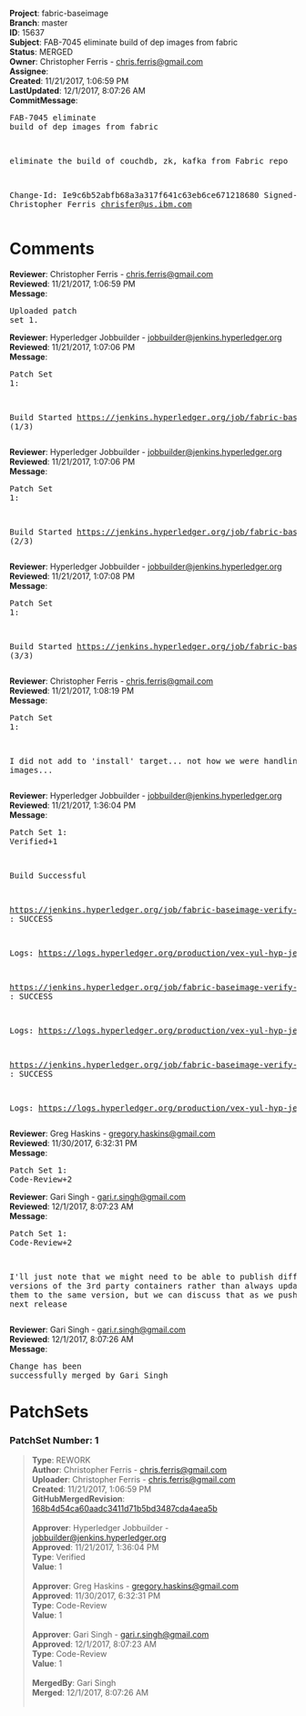 <strong>Project</strong>: fabric-baseimage<br><strong>Branch</strong>: master<br><strong>ID</strong>: 15637<br><strong>Subject</strong>: FAB-7045 eliminate build of dep images from fabric<br><strong>Status</strong>: MERGED<br><strong>Owner</strong>: Christopher Ferris - chris.ferris@gmail.com<br><strong>Assignee</strong>:<br><strong>Created</strong>: 11/21/2017, 1:06:59 PM<br><strong>LastUpdated</strong>: 12/1/2017, 8:07:26 AM<br><strong>CommitMessage</strong>:<br><pre>FAB-7045 eliminate build of dep images from fabric

eliminate the build of couchdb, zk, kafka from Fabric
repo

Change-Id: Ie9c6b52abfb68a3a317f641c63eb6ce671218680
Signed-off-by: Christopher Ferris <chrisfer@us.ibm.com>
</pre><h1>Comments</h1><strong>Reviewer</strong>: Christopher Ferris - chris.ferris@gmail.com<br><strong>Reviewed</strong>: 11/21/2017, 1:06:59 PM<br><strong>Message</strong>: <pre>Uploaded patch set 1.</pre><strong>Reviewer</strong>: Hyperledger Jobbuilder - jobbuilder@jenkins.hyperledger.org<br><strong>Reviewed</strong>: 11/21/2017, 1:07:06 PM<br><strong>Message</strong>: <pre>Patch Set 1:

Build Started https://jenkins.hyperledger.org/job/fabric-baseimage-verify-docker-s390x/105/ (1/3)</pre><strong>Reviewer</strong>: Hyperledger Jobbuilder - jobbuilder@jenkins.hyperledger.org<br><strong>Reviewed</strong>: 11/21/2017, 1:07:06 PM<br><strong>Message</strong>: <pre>Patch Set 1:

Build Started https://jenkins.hyperledger.org/job/fabric-baseimage-verify-docker-ppc64le/117/ (2/3)</pre><strong>Reviewer</strong>: Hyperledger Jobbuilder - jobbuilder@jenkins.hyperledger.org<br><strong>Reviewed</strong>: 11/21/2017, 1:07:08 PM<br><strong>Message</strong>: <pre>Patch Set 1:

Build Started https://jenkins.hyperledger.org/job/fabric-baseimage-verify-docker-x86_64/125/ (3/3)</pre><strong>Reviewer</strong>: Christopher Ferris - chris.ferris@gmail.com<br><strong>Reviewed</strong>: 11/21/2017, 1:08:19 PM<br><strong>Message</strong>: <pre>Patch Set 1:

I did not add to 'install' target... not how we were handling fabric images...</pre><strong>Reviewer</strong>: Hyperledger Jobbuilder - jobbuilder@jenkins.hyperledger.org<br><strong>Reviewed</strong>: 11/21/2017, 1:36:04 PM<br><strong>Message</strong>: <pre>Patch Set 1: Verified+1

Build Successful 

https://jenkins.hyperledger.org/job/fabric-baseimage-verify-docker-ppc64le/117/ : SUCCESS

Logs: https://logs.hyperledger.org/production/vex-yul-hyp-jenkins-3/fabric-baseimage-verify-docker-ppc64le/117

https://jenkins.hyperledger.org/job/fabric-baseimage-verify-docker-x86_64/125/ : SUCCESS

Logs: https://logs.hyperledger.org/production/vex-yul-hyp-jenkins-3/fabric-baseimage-verify-docker-x86_64/125

https://jenkins.hyperledger.org/job/fabric-baseimage-verify-docker-s390x/105/ : SUCCESS

Logs: https://logs.hyperledger.org/production/vex-yul-hyp-jenkins-3/fabric-baseimage-verify-docker-s390x/105</pre><strong>Reviewer</strong>: Greg Haskins - gregory.haskins@gmail.com<br><strong>Reviewed</strong>: 11/30/2017, 6:32:31 PM<br><strong>Message</strong>: <pre>Patch Set 1: Code-Review+2</pre><strong>Reviewer</strong>: Gari Singh - gari.r.singh@gmail.com<br><strong>Reviewed</strong>: 12/1/2017, 8:07:23 AM<br><strong>Message</strong>: <pre>Patch Set 1: Code-Review+2

I'll just note that we might need to be able to publish different versions of the 3rd party containers rather than always updating all of them to the same version, but we can discuss that as we push out the next release</pre><strong>Reviewer</strong>: Gari Singh - gari.r.singh@gmail.com<br><strong>Reviewed</strong>: 12/1/2017, 8:07:26 AM<br><strong>Message</strong>: <pre>Change has been successfully merged by Gari Singh</pre><h1>PatchSets</h1><h3>PatchSet Number: 1</h3><blockquote><strong>Type</strong>: REWORK<br><strong>Author</strong>: Christopher Ferris - chris.ferris@gmail.com<br><strong>Uploader</strong>: Christopher Ferris - chris.ferris@gmail.com<br><strong>Created</strong>: 11/21/2017, 1:06:59 PM<br><strong>GitHubMergedRevision</strong>: [168b4d54ca60aadc3411d71b5bd3487cda4aea5b](https://github.com/hyperledger/fabric-baseimage/commit/168b4d54ca60aadc3411d71b5bd3487cda4aea5b)<br><br><strong>Approver</strong>: Hyperledger Jobbuilder - jobbuilder@jenkins.hyperledger.org<br><strong>Approved</strong>: 11/21/2017, 1:36:04 PM<br><strong>Type</strong>: Verified<br><strong>Value</strong>: 1<br><br><strong>Approver</strong>: Greg Haskins - gregory.haskins@gmail.com<br><strong>Approved</strong>: 11/30/2017, 6:32:31 PM<br><strong>Type</strong>: Code-Review<br><strong>Value</strong>: 1<br><br><strong>Approver</strong>: Gari Singh - gari.r.singh@gmail.com<br><strong>Approved</strong>: 12/1/2017, 8:07:23 AM<br><strong>Type</strong>: Code-Review<br><strong>Value</strong>: 1<br><br><strong>MergedBy</strong>: Gari Singh<br><strong>Merged</strong>: 12/1/2017, 8:07:26 AM<br><br></blockquote>